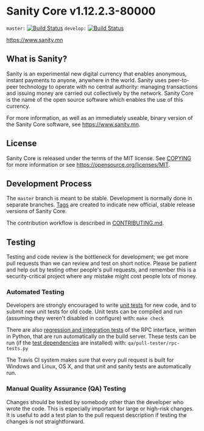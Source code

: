 Sanity Core v1.12.2.3-80000
==========================

`master:` [![Build Status](https://travis-ci.org/sanatorium/sanity.svg?branch=master)](https://travis-ci.org/sanatorium/sanity) `develop:` [![Build Status](https://travis-ci.org/sanatorium/sanity.svg?branch=develop)](https://travis-ci.org/sanatorium/sanity/branches)

https://www.sanity.mn


What is Sanity?
----------------

Sanity is an experimental new digital currency that enables anonymous, instant
payments to anyone, anywhere in the world. Sanity uses peer-to-peer technology
to operate with no central authority: managing transactions and issuing money
are carried out collectively by the network. Sanity Core is the name of the open
source software which enables the use of this currency.

For more information, as well as an immediately useable, binary version of
the Sanity Core software, see https://www.sanity.mn.


License
-------

Sanity Core is released under the terms of the MIT license. See [COPYING](COPYING) for more
information or see https://opensource.org/licenses/MIT.

Development Process
-------------------

The `master` branch is meant to be stable. Development is normally done in separate branches.
[Tags](https://github.com/sanatorium/sanity/tags) are created to indicate new official,
stable release versions of Sanity Core.

The contribution workflow is described in [CONTRIBUTING.md](CONTRIBUTING.md).

Testing
-------

Testing and code review is the bottleneck for development; we get more pull
requests than we can review and test on short notice. Please be patient and help out by testing
other people's pull requests, and remember this is a security-critical project where any mistake might cost people
lots of money.

### Automated Testing

Developers are strongly encouraged to write [unit tests](/doc/unit-tests.md) for new code, and to
submit new unit tests for old code. Unit tests can be compiled and run
(assuming they weren't disabled in configure) with: `make check`

There are also [regression and integration tests](/qa) of the RPC interface, written
in Python, that are run automatically on the build server.
These tests can be run (if the [test dependencies](/qa) are installed) with: `qa/pull-tester/rpc-tests.py`

The Travis CI system makes sure that every pull request is built for Windows
and Linux, OS X, and that unit and sanity tests are automatically run.

### Manual Quality Assurance (QA) Testing

Changes should be tested by somebody other than the developer who wrote the
code. This is especially important for large or high-risk changes. It is useful
to add a test plan to the pull request description if testing the changes is
not straightforward.
